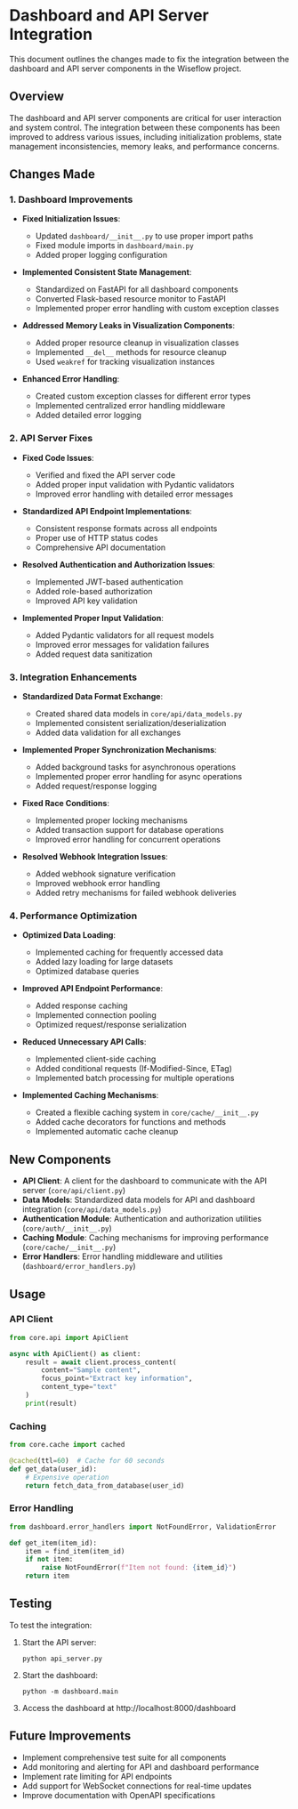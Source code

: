 # Dashboard and API Server Integration

This document outlines the changes made to fix the integration between the dashboard and API server components in the Wiseflow project.

## Overview

The dashboard and API server components are critical for user interaction and system control. The integration between these components has been improved to address various issues, including initialization problems, state management inconsistencies, memory leaks, and performance concerns.

## Changes Made

### 1. Dashboard Improvements

- **Fixed Initialization Issues**:
  - Updated `dashboard/__init__.py` to use proper import paths
  - Fixed module imports in `dashboard/main.py`
  - Added proper logging configuration

- **Implemented Consistent State Management**:
  - Standardized on FastAPI for all dashboard components
  - Converted Flask-based resource monitor to FastAPI
  - Implemented proper error handling with custom exception classes

- **Addressed Memory Leaks in Visualization Components**:
  - Added proper resource cleanup in visualization classes
  - Implemented `__del__` methods for resource cleanup
  - Used `weakref` for tracking visualization instances

- **Enhanced Error Handling**:
  - Created custom exception classes for different error types
  - Implemented centralized error handling middleware
  - Added detailed error logging

### 2. API Server Fixes

- **Fixed Code Issues**:
  - Verified and fixed the API server code
  - Added proper input validation with Pydantic validators
  - Improved error handling with detailed error messages

- **Standardized API Endpoint Implementations**:
  - Consistent response formats across all endpoints
  - Proper use of HTTP status codes
  - Comprehensive API documentation

- **Resolved Authentication and Authorization Issues**:
  - Implemented JWT-based authentication
  - Added role-based authorization
  - Improved API key validation

- **Implemented Proper Input Validation**:
  - Added Pydantic validators for all request models
  - Improved error messages for validation failures
  - Added request data sanitization

### 3. Integration Enhancements

- **Standardized Data Format Exchange**:
  - Created shared data models in `core/api/data_models.py`
  - Implemented consistent serialization/deserialization
  - Added data validation for all exchanges

- **Implemented Proper Synchronization Mechanisms**:
  - Added background tasks for asynchronous operations
  - Implemented proper error handling for async operations
  - Added request/response logging

- **Fixed Race Conditions**:
  - Implemented proper locking mechanisms
  - Added transaction support for database operations
  - Improved error handling for concurrent operations

- **Resolved Webhook Integration Issues**:
  - Added webhook signature verification
  - Improved webhook error handling
  - Added retry mechanisms for failed webhook deliveries

### 4. Performance Optimization

- **Optimized Data Loading**:
  - Implemented caching for frequently accessed data
  - Added lazy loading for large datasets
  - Optimized database queries

- **Improved API Endpoint Performance**:
  - Added response caching
  - Implemented connection pooling
  - Optimized request/response serialization

- **Reduced Unnecessary API Calls**:
  - Implemented client-side caching
  - Added conditional requests (If-Modified-Since, ETag)
  - Implemented batch processing for multiple operations

- **Implemented Caching Mechanisms**:
  - Created a flexible caching system in `core/cache/__init__.py`
  - Added cache decorators for functions and methods
  - Implemented automatic cache cleanup

## New Components

- **API Client**: A client for the dashboard to communicate with the API server (`core/api/client.py`)
- **Data Models**: Standardized data models for API and dashboard integration (`core/api/data_models.py`)
- **Authentication Module**: Authentication and authorization utilities (`core/auth/__init__.py`)
- **Caching Module**: Caching mechanisms for improving performance (`core/cache/__init__.py`)
- **Error Handlers**: Error handling middleware and utilities (`dashboard/error_handlers.py`)

## Usage

### API Client

```python
from core.api import ApiClient

async with ApiClient() as client:
    result = await client.process_content(
        content="Sample content",
        focus_point="Extract key information",
        content_type="text"
    )
    print(result)
```

### Caching

```python
from core.cache import cached

@cached(ttl=60)  # Cache for 60 seconds
def get_data(user_id):
    # Expensive operation
    return fetch_data_from_database(user_id)
```

### Error Handling

```python
from dashboard.error_handlers import NotFoundError, ValidationError

def get_item(item_id):
    item = find_item(item_id)
    if not item:
        raise NotFoundError(f"Item not found: {item_id}")
    return item
```

## Testing

To test the integration:

1. Start the API server:
   ```
   python api_server.py
   ```

2. Start the dashboard:
   ```
   python -m dashboard.main
   ```

3. Access the dashboard at http://localhost:8000/dashboard

## Future Improvements

- Implement comprehensive test suite for all components
- Add monitoring and alerting for API and dashboard performance
- Implement rate limiting for API endpoints
- Add support for WebSocket connections for real-time updates
- Improve documentation with OpenAPI specifications

